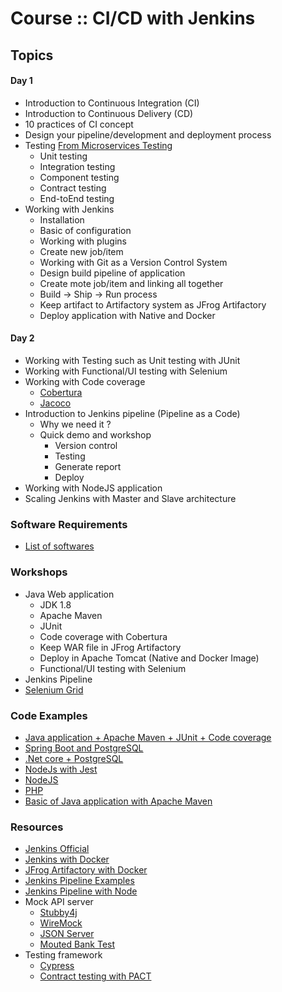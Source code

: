 # Course :: CI/CD with Jenkins

## Topics

#### Day 1
* Introduction to Continuous Integration (CI)
* Introduction to Continuous Delivery (CD)
* 10 practices of CI concept
* Design your pipeline/development and deployment process
* Testing [From Microservices Testing](https://martinfowler.com/articles/microservice-testing/)
  * Unit testing
  * Integration testing
  * Component testing
  * Contract testing
  * End-toEnd testing
* Working with Jenkins
  * Installation
  * Basic of configuration
  * Working with plugins
  * Create new job/item
  * Working with Git as a Version Control System
  * Design build pipeline of application
  * Create mote job/item and linking all together
  * Build -> Ship -> Run process
  * Keep artifact to Artifactory system as JFrog Artifactory
  * Deploy application with Native and Docker
  
#### Day 2
* Working with Testing such as Unit testing  with JUnit
* Working with Functional/UI testing with Selenium
* Working with Code coverage
  * [Cobertura](http://cobertura.github.io/cobertura/)
  * [Jacoco](http://www.eclemma.org/jacoco/)
* Introduction to Jenkins pipeline (Pipeline as a Code)
  * Why we need it ?
  * Quick demo and workshop
    * Version control
    * Testing
    * Generate report
    * Deploy
* Working with NodeJS application
* Scaling Jenkins with Master and Slave architecture

### Software Requirements
* [List of softwares](https://github.com/up1/course-ci-cd-with-jenkins/wiki/Softwares)

### Workshops
* Java Web application
  * JDK 1.8
  * Apache Maven
  * JUnit
  * Code coverage with Cobertura
  * Keep WAR file in JFrog Artifactory
  * Deploy in Apache Tomcat (Native and Docker Image)
  * Functional/UI testing with Selenium
* Jenkins Pipeline
* [Selenium Grid](https://github.com/up1/course-ci-cd-with-jenkins/blob/master/slide/SCK-SELENIUM-GRID.pdf)

### Code Examples
* [Java application + Apache Maven + JUnit + Code coverage](https://github.com/up1/workshop-java-web-tdd/)
* [Spring Boot and PostgreSQL](https://github.com/up1/demo-spring-boot-cicd)
* [.Net core + PostgreSQL](https://github.com/up1/workshop-testing)
* [NodeJs with Jest](https://github.com/up1/workshop-tdd-nodejs-20201018)
* [NodeJS](https://github.com/up1/workshop-tdd-api-with-nodejs)
* [PHP](https://github.com/up1/demo-php-ci)
* [Basic of Java application with Apache Maven](https://github.com/up1/maven_java_web_example)

### Resources
* [Jenkins Official](https://jenkins.io)
* [Jenkins with Docker](https://github.com/jenkinsci/docker/blob/master/README.md)
* [JFrog Artifactory with Docker](https://www.jfrog.com/confluence/display/RTF/Installing+with+Docker)
* [Jenkins Pipeline Examples](https://github.com/jenkinsci/pipeline-examples)
* [Jenkins Pipeline with Node](https://jenkins.io/doc/tutorials/building-a-node-js-and-react-app-with-npm/)
* Mock API server
  * [Stubby4j](https://github.com/azagniotov/stubby4j)
  * [WireMock](http://wiremock.org/)
  * [JSON Server](https://github.com/typicode/json-server)
  * [Mouted Bank Test](http://www.mbtest.org/)
* Testing framework
  * [Cypress](https://www.cypress.io/)
  * [Contract testing with PACT](https://docs.pact.io/)
